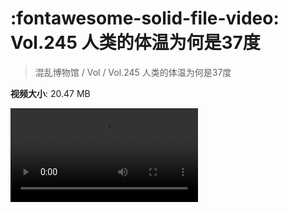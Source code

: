 # :fontawesome-solid-file-video: Vol.245 人类的体温为何是37度

> 混乱博物馆 / Vol / Vol.245 人类的体温为何是37度

**视频大小**: 20.47 MB

<div class="video"><video src="https://file.hsyhx.top/archive/245.mp4" controls preload>🤔 您的浏览器不支持 video 标签</video></div>